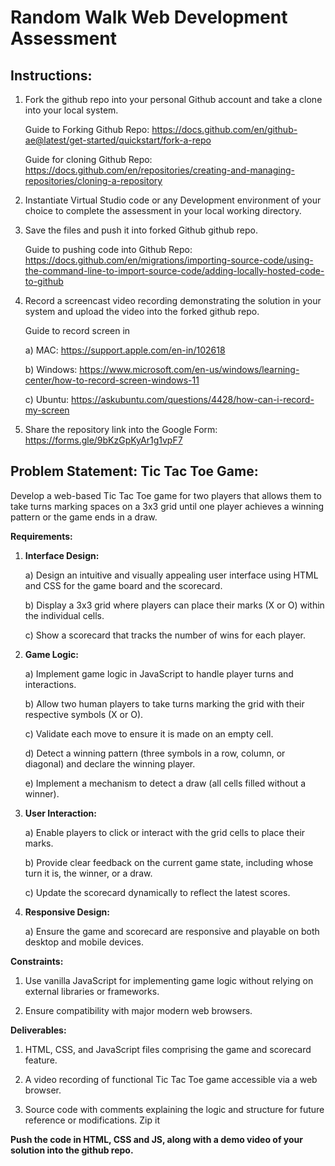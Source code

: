 # Random Walk Web Development Assessment 

## Instructions:

1) Fork the github repo into your personal Github account and take a clone into your local system.

   Guide to Forking Github Repo: https://docs.github.com/en/github-ae@latest/get-started/quickstart/fork-a-repo

   Guide for cloning Github Repo: https://docs.github.com/en/repositories/creating-and-managing-repositories/cloning-a-repository

2) Instantiate Virtual Studio code or any Development environment of your choice to complete the assessment in your local working directory.

3) Save the files and push it into forked Github github repo.

   Guide to pushing code into Github Repo: https://docs.github.com/en/migrations/importing-source-code/using-the-command-line-to-import-source-code/adding-locally-hosted-code-to-github

4) Record a screencast video recording demonstrating the solution in your system and upload the video into the forked github repo.

   Guide to record screen in
   
   a) MAC: https://support.apple.com/en-in/102618
   
   b) Windows: https://www.microsoft.com/en-us/windows/learning-center/how-to-record-screen-windows-11
   
   c) Ubuntu: https://askubuntu.com/questions/4428/how-can-i-record-my-screen
   
5) Share the repository link into the Google Form: https://forms.gle/9bKzGpKyAr1g1vpF7

## Problem Statement: Tic Tac Toe Game:

Develop a web-based Tic Tac Toe game for two players that allows them to take turns marking spaces on a 3x3 grid until one player achieves a winning pattern or the game ends in a draw. 

**Requirements:**

1) **Interface Design:**
   
   a) Design an intuitive and visually appealing user interface using HTML and CSS for the game board and the scorecard.

   b) Display a 3x3 grid where players can place their marks (X or O) within the individual cells.

   c) Show a scorecard that tracks the number of wins for each player.

2) **Game Logic:**
   
   a) Implement game logic in JavaScript to handle player turns and interactions.

   b) Allow two human players to take turns marking the grid with their respective symbols (X or O).

   c) Validate each move to ensure it is made on an empty cell.

   d) Detect a winning pattern (three symbols in a row, column, or diagonal) and declare the winning player.

   e) Implement a mechanism to detect a draw (all cells filled without a winner).

3) **User Interaction:**

   a) Enable players to click or interact with the grid cells to place their marks.

   b) Provide clear feedback on the current game state, including whose turn it is, the winner, or a draw.

   c) Update the scorecard dynamically to reflect the latest scores.

4) **Responsive Design:**

   a) Ensure the game and scorecard are responsive and playable on both desktop and mobile devices.

**Constraints:**

1) Use vanilla JavaScript for implementing game logic without relying on external libraries or frameworks.

2) Ensure compatibility with major modern web browsers.

**Deliverables:**

1) HTML, CSS, and JavaScript files comprising the game and scorecard feature.

2) A video recording of functional Tic Tac Toe game accessible via a web browser.

3) Source code with comments explaining the logic and structure for future reference or modifications. Zip it

**Push the code in HTML, CSS and JS, along with a demo video of your solution into the github repo.**

